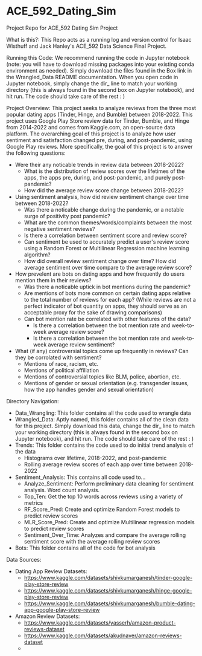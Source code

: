 # ACE_592_Dating_Sim
Project Repo for ACE_592 Dating Sim Project

What is this?:
This Repo acts as a running log and version control for Isaac Wisthuff and Jack Hanley's ACE_592 Data Science Final Project. 

Running this Code: 
We recommend running the code in Jupyter notebook (note: you will have to download missing packages into your existing conda environment as needed). Simply download the files found in the Box link in the Wrangled_Data README documentation. When you open code in Jupyter notebook, simply change the dir_ line to match your working directory (this is always found in the second box on Jupyter notebook), and hit run. The code should take care of the rest : ) 

Project Overview: This project seeks to analyze reviews from the three most popular dating apps (Tinder, Hinge, and Bumble) between 2018-2022. This project uses Google Play Store review data for Tinder, Bumble, and Hinge from 2014-2022 and comes from Kaggle.com, an open-source data platform. The overarching goal of this project is to analyze how user sentiment and satisfaction changed pre, during, and post-pandemic, using Google Play reviews. More specifically, the goal of this project is to answer the following questions:   

- Were their any noticable trends in review data between 2018-2022? 
  - What is the distribution of review scores over the lifetimes of the apps, the apps pre, during, and post-pandemic, and purely post-pandemic?
  - How did the average review score change between 2018-2022? 
- Using sentiment analysis, how did review sentiment change over time between 2018-2022? 
  - Was there a noticable change during the pandemic, or a notable surge of positivity post pandemic?
  - What are the common themes/words/complaints between the most negative sentiment reviews?
  - Is there a correlation between sentiment score and review score? 
  - Can sentiment be used to accurately predict a user's review score using a Random Forest or Multilinear Regression machine learning algorithm? 
  - How did overall review sentiment change over time? How did average sentiment over time compare to the average review score? 
- How prevelent are bots on dating apps and how frequently do users mention them in their reviews? 
  - Was there a noticable uptick in bot mentions during the pandemic? 
  - Are mentions of bots more common on certain dating apps relative to the total number of reviews for each app? (While reviews are not a perfect indicator of bot quantity on apps, they should serve as an acceptable proxy for the sake of drawing comparisons)
  - Can bot mention rate be correlated with other features of the data?
    - Is there a correlation between the bot mention rate and week-to-week average review score? 
    - Is there a correlation between the bot mention rate and week-to-week average review sentiment?
- What (if any) controversial topics come up frequently in reviews? Can they be corrolated with sentiment?
  - Mentions of race, racism, etc.
  - Mentions of political affiliation
  - Mentions of controversial topics like BLM, police, abortion, etc.
  - Mentions of gender or sexual orientation (e.g. transgender issues, how the app handles gender and sexual orientation)  

Directory Navigation: 

- Data_Wrangling: This folder contains all the code used to wrangle data
- Wrangled_Data: Aptly named, this folder contains all of the clean data for this project. Simply download this data, change the dir_ line to match your working directory (this is always found in the second box on Jupyter notebook), and hit run. The code should take care of the rest : ) 
- Trends: This folder contains the code used to do initial trend analysis of the data
  - Histograms over lifetime, 2018-2022, and post-pandemic
  - Rolling average review scores of each app over time between 2018-2022
- Sentiment_Analysis: This contains all code used to... 
  - Analyze_Sentiment: Perform preliminary data cleaning for sentiment analysis. Word count analysis. 
  - Top_Ten: Get the top 10 words across reviews using a variety of metrics 
  - RF_Score_Pred: Create and optimize Random Forest models to predict review scores 
  - MLR_Score_Pred: Create and optimize Multilinear regression models to predict review scores
  - Sentiment_Over_Time: Analyzes and compare the average rolling sentiment score with the average rolling review scores
- Bots: This folder contains all of the code for bot analysis


Data Sources: 
- Dating App Review Datasets:
  - https://www.kaggle.com/datasets/shivkumarganesh/tinder-google-play-store-review
  - https://www.kaggle.com/datasets/shivkumarganesh/hinge-google-play-store-review
  - https://www.kaggle.com/datasets/shivkumarganesh/bumble-dating-app-google-play-store-review
- Amazon Review Datasets: 
  - https://www.kaggle.com/datasets/yasserh/amazon-product-reviews-dataset
  - https://www.kaggle.com/datasets/akudnaver/amazon-reviews-dataset
  -  
